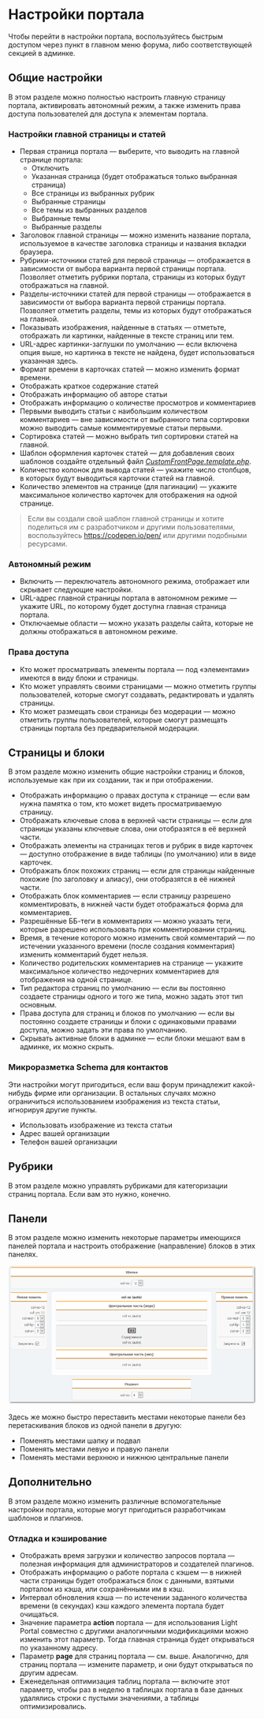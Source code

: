 # Настройки портала
Чтобы перейти в настройки портала, воспользуйтесь быстрым доступом через пункт в главном меню форума, либо соответствующей секцией в админке.

## Общие настройки
В этом разделе можно полностью настроить главную страницу портала, активировать автономный режим, а также изменить права доступа пользователей для доступа к элементам портала.

### Настройки главной страницы и статей

* Первая страница портала — выберите, что выводить на главной странице портала:
    * Отключить
    * Указанная страница (будет отображаться только выбранная страница)
    * Все страницы из выбранных рубрик
    * Выбранные страницы
    * Все темы из выбранных разделов
    * Выбранные темы
    * Выбранные разделы
* Заголовок главной страницы — можно изменить название портала, используемое в качестве заголовка страницы и названия вкладки браузера.
* Рубрики-источники статей для первой страницы — отображается в зависимости от выбора варианта первой страницы портала. Позволяет отметить рубрики портала, страницы из которых будут отображаться на главной.
* Разделы-источники статей для первой страницы — отображается в зависимости от выбора варианта первой страницы портала. Позволяет отметить разделы, темы из которых будут отображаться на главной.
* Показывать изображения, найденные в статьях — отметьте, отображать ли картинки, найденные в тексте страниц или тем.
* URL-адрес картинки-заглушки по умолчанию — если включена опция выше, но картинка в тексте не найдена, будет использоваться указанная здесь.
* Формат времени в карточках статей — можно изменить формат времени.
* Отображать краткое содержание статей
* Отображать информацию об авторе статьи
* Отображать информацию о количестве просмотров и комментариев
* Первыми выводить статьи с наибольшим количеством комментариев — вне зависимости от выбранного типа сортировки можно выводить самые комментируемые статьи первыми.
* Сортировка статей — можно выбрать тип сортировки статей на главной.
* Шаблон оформления карточек статей — для добавления своих шаблонов создайте отдельный файл _[CustomFrontPage.template.php](/ru/layouts/create_new)_.
* Количество колонок для вывода статей — укажите число столбцов, в которых будут выводиться карточки статей на главной.
* Количество элементов на странице (для пагинации) — укажите максимальное количество карточек для отображения на одной странице.

> Если вы создали свой шаблон главной страницы и хотите поделиться им с разработчиком и другими пользователями, воспользуйтесь https://codepen.io/pen/ или другими подобными ресурсами.

### Автономный режим

* Включить — переключатель автономного режима, отображает или скрывает следующие настройки.
* URL-адрес главной страницы портала в автономном режиме — укажите URL, по которому будет доступна главная страница портала.
* Отключаемые области — можно указать разделы сайта, которые не должны отображаться в автономном режиме.

### Права доступа

* Кто может просматривать элементы портала — под «элементами» имеются в виду блоки и страницы.
* Кто может управлять своими страницами — можно отметить группы пользователей, которые смогут создавать, редактировать и удалять страницы.
* Кто может размещать свои страницы без модерации — можно отметить группы пользователей, которые смогут размещать страницы портала без предварительной модерации.

## Страницы и блоки
В этом разделе можно изменить общие настройки страниц и блоков, используемые как при их создании, так и при отображении.

* Отображать информацию о правах доступа к странице — если вам нужна памятка о том, кто может видеть просматриваемую страницу.
* Отображать ключевые слова в верхней части страницы — если для страницы указаны ключевые слова, они отобразятся в её верхней части.
* Отображать элементы на страницах тегов и рубрик в виде карточек — доступно отображение в виде таблицы (по умолчанию) или в виде карточек.
* Отображать блок похожих страниц — если для страницы найденные похожие (по заголовку и алиасу), они отобразятся в её нижней части.
* Отображать блок комментариев — если страницу разрешено комментировать, в нижней части будет отображаться форма для комментариев.
* Разрешённые ББ-теги в комментариях — можно указать теги, которые разрешено использовать при комментировании страниц.
* Время, в течение которого можно изменить свой комментарий — по истечении указанного времени (после создания комментария) изменить комментарий будет нельзя.
* Количество родительских комментариев на странице — укажите максимальное количество недочерних комментариев для отображения на одной странице.
* Тип редактора страниц по умолчанию — если вы постоянно создаете страницы одного и того же типа, можно задать этот тип основным.
* Права доступа для страниц и блоков по умолчанию — если вы постоянно создаете страницы и блоки с одинаковыми правами доступа, можно задать эти права по умолчанию.
* Скрывать активные блоки в админке — если блоки мешают вам в админке, их можно скрыть.

### Микроразметка Schema для контактов
Эти настройки могут пригодиться, если ваш форум принадлежит какой-нибудь фирме или организации. В остальных случаях можно ограничиться использованием изображения из текста статьи, игнорируя другие пункты.

* Использовать изображение из текста статьи
* Адрес вашей организации
* Телефон вашей организации

## Рубрики
В этом разделе можно управлять рубриками для категоризации страниц портала. Если вам это нужно, конечно.

## Панели
В этом разделе можно изменить некоторые параметры имеющихся панелей портала и настроить отображение (направление) блоков в этих панелях.

![](panels.png)

Здесь же можно быстро переставить местами некоторые панели без перетаскивания блоков из одной панели в другую:
* Поменять местами шапку и подвал
* Поменять местами левую и правую панели
* Поменять местами верхнюю и нижнюю центральные панели

## Дополнительно
В этом разделе можно изменить различные вспомогательные настройки портала, которые могут пригодиться разработчикам шаблонов и плагинов.

### Отладка и кэширование

* Отображать время загрузки и количество запросов портала — полезная информация для администраторов и создателей плагинов.
* Отображать информацию о работе портала с кэшем — в нижней части страницы будет отображаться блок с данными, взятыми порталом из кэша, или сохранёнными им в кэш.
* Интервал обновления кэша — по истечении заданного количества времени (в секундах) кэш каждого элемента портала будет очищаться.
* Значение параметра **action** портала — для использования Light Portal совместно с другими аналогичными модификациями можно изменить этот параметр. Тогда главная страница будет открываться по указанному адресу.
* Параметр **page** для страниц портала — см. выше. Аналогично, для страниц портала — измените параметр, и они будут открываться по другим адресам.
* Еженедельная оптимизация таблиц портала — включите этот параметр, чтобы раз в неделю в таблицах портала в базе данных удалялись строки с пустыми значениями, а таблицы оптимизировались.